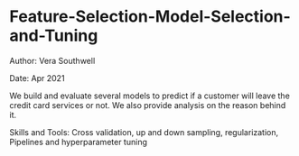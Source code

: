 # Feature-Selection-Model-Selection-and-Tuning
Author: Vera Southwell

Date: Apr 2021

We build and evaluate several models to predict if a customer will leave the credit card services or not. We also provide analysis on the reason behind it.

Skills and Tools: Cross validation, up and down sampling, regularization, Pipelines and hyperparameter tuning

